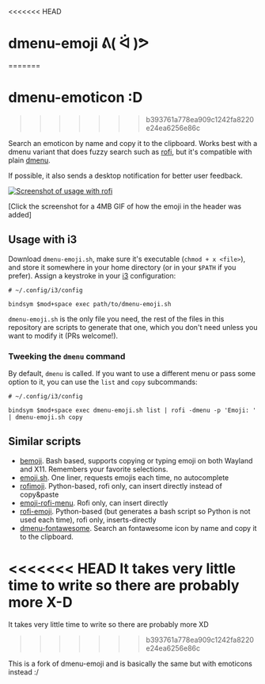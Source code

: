 <<<<<<< HEAD
# dmenu-emoji ᕕ( ᐛ )ᕗ
=======
# dmenu-emoticon :D
>>>>>>> b393761a778ea909c1242fa8220e24ea6256e86c

Search an emoticon by name and copy it to the clipboard. Works best with a dmenu variant that does fuzzy search such as [rofi](https://github.com/DaveDavenport/rofi), but it's compatible with plain [dmenu](https://tools.suckless.org/dmenu/).

If possible, it also sends a desktop notification for better user feedback.

[![Screenshot of usage with rofi](https://i.imgur.com/rJ64CI3.png)](https://i.imgur.com/E6kJHGL.gifv)

[Click the screenshot for a 4MB GIF of how the emoji in the header was added]

## Usage with i3

Download `dmenu-emoji.sh`, make sure it's executable (`chmod + x <file>`), and store it somewhere in your home directory (or in your `$PATH` if you prefer). Assign a keystroke in your [i3](https://i3wm.org/) configuration:

```
# ~/.config/i3/config

bindsym $mod+space exec path/to/dmenu-emoji.sh
```

`dmenu-emoji.sh` is the only file you need, the rest of the files in this repository are scripts to generate that one, which you don't need unless you want to modify it (PRs welcome!).

### Tweeking the `dmenu` command

By default, `dmenu` is called. If you want to use a different menu or pass some option to it, you can use the `list` and `copy` subcommands:

```
# ~/.config/i3/config

bindsym $mod+space exec dmenu-emoji.sh list | rofi -dmenu -p 'Emoji: ' | dmenu-emoji.sh copy
```

## Similar scripts

* [bemoji](https://github.com/marty-oehme/bemoji). Bash based, supports copying or typing emoji on both Wayland and X11. Remembers your favorite selections.
* [emoji.sh](https://gist.github.com/markmandel/546fc099590f1c08fa936795ac9da143). One liner, requests emojis each time, no autocomplete
* [rofimoji](https://github.com/fdw/rofimoji). Python-based, rofi only, can insert directly instead of copy&paste
* [emoji-rofi-menu](https://github.com/rob-a-bolton/emoji-rofi-menu). Rofi only, can insert directly
* [rofi-emoji](https://github.com/hatzel/rofi-emoji/). Python-based (but generates a bash script so Python is not used each time), rofi only, inserts-directly
* [dmenu-fontawesome](https://github.com/4khi1/dmenu-fontawesome). Search an fontawesome icon by name and copy it to the clipboard.

<<<<<<< HEAD
It takes very little time to write so there are probably more X-D
=======
It takes very little time to write so there are probably more XD
>>>>>>> b393761a778ea909c1242fa8220e24ea6256e86c

This is a fork of dmenu-emoji and is basically the same but with emoticons instead :/
